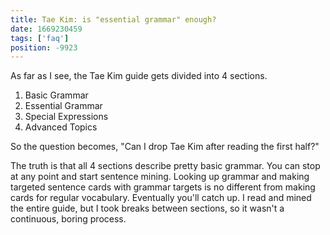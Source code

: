 ```yaml
---
title: Tae Kim: is "essential grammar" enough?
date: 1669230459
tags: ['faq']
position: -9923
---
```


As far as I see, the Tae Kim guide gets divided into 4 sections.

1) Basic Grammar
1) Essential Grammar
1) Special Expressions
1) Advanced Topics

So the question becomes, "Can I drop Tae Kim after reading the first half?"

The truth is that all 4 sections describe pretty basic grammar.
You can stop at any point and start sentence mining.
Looking up grammar and making targeted sentence cards with grammar targets
is no different from making cards for regular vocabulary.
Eventually you'll catch up.
I read and mined the entire guide,
but I took breaks between sections,
so it wasn't a continuous, boring process.
